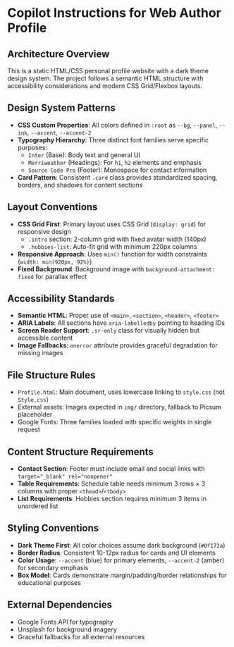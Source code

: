 # Copilot Instructions for Web Author Profile

## Architecture Overview
This is a static HTML/CSS personal profile website with a dark theme design system. The project follows a semantic HTML structure with accessibility considerations and modern CSS Grid/Flexbox layouts.

## Design System Patterns
- **CSS Custom Properties**: All colors defined in `:root` as `--bg`, `--panel`, `--ink`, `--accent`, `--accent-2`
- **Typography Hierarchy**: Three distinct font families serve specific purposes:
  - `Inter` (Base): Body text and general UI
  - `Merriweather` (Headings): For `h1`, `h2` elements and emphasis
  - `Source Code Pro` (Footer): Monospace for contact information
- **Card Pattern**: Consistent `.card` class provides standardized spacing, borders, and shadows for content sections

## Layout Conventions
- **CSS Grid First**: Primary layout uses CSS Grid (`display: grid`) for responsive design
  - `.intro` section: 2-column grid with fixed avatar width (140px)
  - `.hobbies-list`: Auto-fit grid with minimum 220px columns
- **Responsive Approach**: Uses `min()` function for width constraints (`width: min(920px, 92%)`)
- **Fixed Background**: Background image with `background-attachment: fixed` for parallax effect

## Accessibility Standards
- **Semantic HTML**: Proper use of `<main>`, `<section>`, `<header>`, `<footer>`
- **ARIA Labels**: All sections have `aria-labelledby` pointing to heading IDs
- **Screen Reader Support**: `.sr-only` class for visually hidden but accessible content
- **Image Fallbacks**: `onerror` attribute provides graceful degradation for missing images

## File Structure Rules
- `Profile.html`: Main document, uses lowercase linking to `style.css` (not `Style.css`)
- External assets: Images expected in `img/` directory, fallback to Picsum placeholder
- Google Fonts: Three families loaded with specific weights in single request

## Content Structure Requirements
- **Contact Section**: Footer must include email and social links with `target="_blank" rel="noopener"`
- **Table Requirements**: Schedule table needs minimum 3 rows × 3 columns with proper `<thead>`/`<tbody>`
- **List Requirements**: Hobbies section requires minimum 3 items in unordered list

## Styling Conventions
- **Dark Theme First**: All color choices assume dark background (`#0f172a`)
- **Border Radius**: Consistent 10-12px radius for cards and UI elements
- **Color Usage**: `--accent` (blue) for primary elements, `--accent-2` (amber) for secondary emphasis
- **Box Model**: Cards demonstrate margin/padding/border relationships for educational purposes

## External Dependencies
- Google Fonts API for typography
- Unsplash for background imagery
- Graceful fallbacks for all external resources